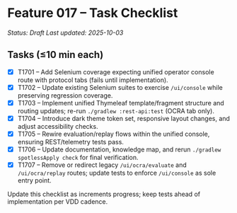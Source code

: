 # Feature 017 – Task Checklist

_Status: Draft_
_Last updated: 2025-10-03_

## Tasks (≤10 min each)
- [x] T1701 – Add Selenium coverage expecting unified operator console route with protocol tabs (fails until implementation).
- [x] T1702 – Update existing Selenium suites to exercise `/ui/console` while preserving regression coverage.
- [x] T1703 – Implement unified Thymeleaf template/fragment structure and routing updates; re-run `./gradlew :rest-api:test` (OCRA tab only).
- [x] T1704 – Introduce dark theme token set, responsive layout changes, and adjust accessibility checks.
- [x] T1705 – Rewire evaluation/replay flows within the unified console, ensuring REST/telemetry tests pass.
- [x] T1706 – Update documentation, knowledge map, and rerun `./gradlew spotlessApply check` for final verification.
- [x] T1707 – Remove or redirect legacy `/ui/ocra/evaluate` and `/ui/ocra/replay` routes; update tests to enforce `/ui/console` as sole entry point.

Update this checklist as increments progress; keep tests ahead of implementation per VDD cadence.
